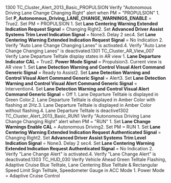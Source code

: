 1300 TC_Cluster_Alert_2013_Basic_PROPULSION Verify "Autonomous Driving Lane Change Changing Right" alert when PM = "PROPULSION" 1. Set **P_Autonomous_Driving_LANE_CHANGE_WARNINGS_ENABLE** = True2. Set PM = PROPULSION 1. Set **Lane Centering Warning Extended Indication Request Signal** = Changing Right2. Set **Advanced Driver Assist Systems Trim Level Indication Signal** = None3. Delay 2 sec4. Set **Lane Centering Warning Extended Indication Request Signal** = No Indication 2. Verify "Auto Lane Change Changing Lanes" is activated.4. Verify "Auto Lane Change Changing Lanes" is deactivated.1301 TC_Cluster_AR_View_007 Verify Lane Departure Telltale display states in AR view 1. **Lane Departure Indicator CAL** = True2. **Power Mode Signal** = Propulsion3. Current view is AR view 1. Set **Lane Detection Warning and Control Visual Alert Command Generic Signal** = Ready to Assist2. Set **Lane Detection Warning and Control Visual Alert Command Generic Signal** = Alert3. Set **Lane Detection Warning and Control Visual Alert Command Generic Signal** = Intervention4. Set **Lane Detection Warning and Control Visual Alert Command Generic Signal** = Off 1. Lane Departure Telltale is displayed in Green Color.2. Lane Departure Telltale is displayed in Amber Color with flashing at 2Hz.3. Lane Departure Telltale is displayed in Amber Color without flashing.4. Lane Departure Telltale is deactive1302 TC_Cluster_Alert_2013_Basic_RUN1 Verify "Autonomous Driving Lane Change Changing Right" alert when PM = "RUN" 1. Set **Lane Change Warnings Enable CAL** = Autonomous Driving2. Set PM = RUN 1. Set **Lane Centering Warning Extended Indication Request Authenticated Signal** = Changing Right2. Set **Advanced Driver Assist Systems Trim Level Indication Signal** = None3. Delay 2 sec4. Set **Lane Centering Warning Extended Indication Request Authenticated Signal** = No Indication 2. Verify "Lane Change Alert" is activated.4. Verify "Lane Change Alert" is deactivated.1303 TC_HUD_030 Verify Vehicle Ahead Green Telltale Flashing, Adaptive Cruise Blue Telltale, Lane Centering Blue Telltale & Rectangular Speed Limit Sign Telltale, Speedometer Gauge in ACC Mode 1. Power Mode = Adaptive Cruise Control